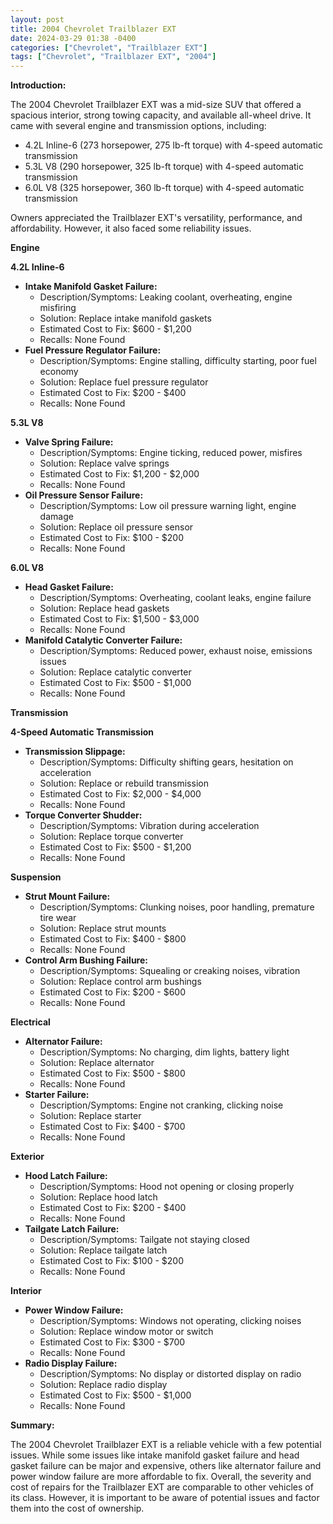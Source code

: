 ```yaml
---
layout: post
title: 2004 Chevrolet Trailblazer EXT
date: 2024-03-29 01:38 -0400
categories: ["Chevrolet", "Trailblazer EXT"]
tags: ["Chevrolet", "Trailblazer EXT", "2004"]
---
```

**Introduction:**

The 2004 Chevrolet Trailblazer EXT was a mid-size SUV that offered a spacious interior, strong towing capacity, and available all-wheel drive. It came with several engine and transmission options, including:

- 4.2L Inline-6 (273 horsepower, 275 lb-ft torque) with 4-speed automatic transmission
- 5.3L V8 (290 horsepower, 325 lb-ft torque) with 4-speed automatic transmission
- 6.0L V8 (325 horsepower, 360 lb-ft torque) with 4-speed automatic transmission

Owners appreciated the Trailblazer EXT's versatility, performance, and affordability. However, it also faced some reliability issues.

**Engine**

**4.2L Inline-6**

- **Intake Manifold Gasket Failure:**
    - Description/Symptoms: Leaking coolant, overheating, engine misfiring
    - Solution: Replace intake manifold gaskets
    - Estimated Cost to Fix: $600 - $1,200
    - Recalls: None Found
- **Fuel Pressure Regulator Failure:**
    - Description/Symptoms: Engine stalling, difficulty starting, poor fuel economy
    - Solution: Replace fuel pressure regulator
    - Estimated Cost to Fix: $200 - $400
    - Recalls: None Found

**5.3L V8**

- **Valve Spring Failure:**
    - Description/Symptoms: Engine ticking, reduced power, misfires
    - Solution: Replace valve springs
    - Estimated Cost to Fix: $1,200 - $2,000
    - Recalls: None Found
- **Oil Pressure Sensor Failure:**
    - Description/Symptoms: Low oil pressure warning light, engine damage
    - Solution: Replace oil pressure sensor
    - Estimated Cost to Fix: $100 - $200
    - Recalls: None Found

**6.0L V8**

- **Head Gasket Failure:**
    - Description/Symptoms: Overheating, coolant leaks, engine failure
    - Solution: Replace head gaskets
    - Estimated Cost to Fix: $1,500 - $3,000
    - Recalls: None Found
- **Manifold Catalytic Converter Failure:**
    - Description/Symptoms: Reduced power, exhaust noise, emissions issues
    - Solution: Replace catalytic converter
    - Estimated Cost to Fix: $500 - $1,000
    - Recalls: None Found

**Transmission**

**4-Speed Automatic Transmission**

- **Transmission Slippage:**
    - Description/Symptoms: Difficulty shifting gears, hesitation on acceleration
    - Solution: Replace or rebuild transmission
    - Estimated Cost to Fix: $2,000 - $4,000
    - Recalls: None Found
- **Torque Converter Shudder:**
    - Description/Symptoms: Vibration during acceleration
    - Solution: Replace torque converter
    - Estimated Cost to Fix: $500 - $1,200
    - Recalls: None Found

**Suspension**

- **Strut Mount Failure:**
    - Description/Symptoms: Clunking noises, poor handling, premature tire wear
    - Solution: Replace strut mounts
    - Estimated Cost to Fix: $400 - $800
    - Recalls: None Found
- **Control Arm Bushing Failure:**
    - Description/Symptoms: Squealing or creaking noises, vibration
    - Solution: Replace control arm bushings
    - Estimated Cost to Fix: $200 - $600
    - Recalls: None Found

**Electrical**

- **Alternator Failure:**
    - Description/Symptoms: No charging, dim lights, battery light
    - Solution: Replace alternator
    - Estimated Cost to Fix: $500 - $800
    - Recalls: None Found
- **Starter Failure:**
    - Description/Symptoms: Engine not cranking, clicking noise
    - Solution: Replace starter
    - Estimated Cost to Fix: $400 - $700
    - Recalls: None Found

**Exterior**

- **Hood Latch Failure:**
    - Description/Symptoms: Hood not opening or closing properly
    - Solution: Replace hood latch
    - Estimated Cost to Fix: $200 - $400
    - Recalls: None Found
- **Tailgate Latch Failure:**
    - Description/Symptoms: Tailgate not staying closed
    - Solution: Replace tailgate latch
    - Estimated Cost to Fix: $100 - $200
    - Recalls: None Found

**Interior**

- **Power Window Failure:**
    - Description/Symptoms: Windows not operating, clicking noises
    - Solution: Replace window motor or switch
    - Estimated Cost to Fix: $300 - $700
    - Recalls: None Found
- **Radio Display Failure:**
    - Description/Symptoms: No display or distorted display on radio
    - Solution: Replace radio display
    - Estimated Cost to Fix: $500 - $1,000
    - Recalls: None Found

**Summary:**

The 2004 Chevrolet Trailblazer EXT is a reliable vehicle with a few potential issues. While some issues like intake manifold gasket failure and head gasket failure can be major and expensive, others like alternator failure and power window failure are more affordable to fix. Overall, the severity and cost of repairs for the Trailblazer EXT are comparable to other vehicles of its class. However, it is important to be aware of potential issues and factor them into the cost of ownership.
